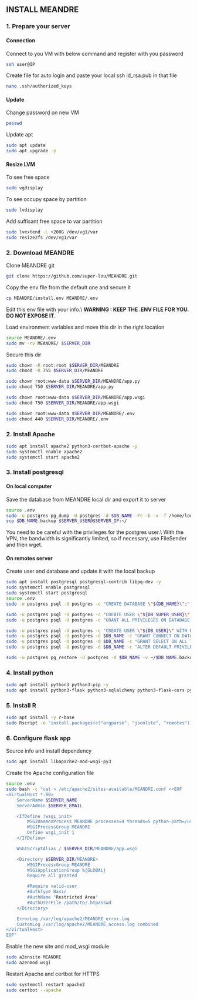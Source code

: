 ## INSTALL MEANDRE

### 1. Prepare your server
#### Connection
Connect to you VM with below command and register with you password
``` sh
ssh user@IP
```
Create file for auto login and paste your local ssh id_rsa.pub in that file
``` sh
nano .ssh/authorized_keys
```

#### Update
Change password on new VM
``` sh
passwd
```

Update apt
``` sh
sudo apt update
sudo apt upgrade -y
```

#### Resize LVM
To see free space
``` sh
sudo vgdisplay
```

To see occupy space by partition
``` sh
sudo lvdisplay
```

Add suffisant free space to var partition
``` sh
sudo lvextend -L +200G /dev/vg1/var
sudo resize2fs /dev/vg1/var
```


### 2. Download MEANDRE
Clone MEANDRE git
``` sh
git clone https://github.com/super-lou/MEANDRE.git
```

Copy the env file from the default one and secure it
``` sh
cp MEANDRE/install.env MEANDRE/.env
```
Edit this env file with your info.\\
**WARNING : KEEP THE .ENV FILE FOR YOU. DO NOT EXPOSE IT.**

Load environment variables and move this dir in the right location
``` sh
source MEANDRE/.env
sudo mv -rv MEANDRE/ $SERVER_DIR
```

Secure this dir
``` sh
sudo chown -R root:root $SERVER_DIR/MEANDRE
sudo chmod -R 755 $SERVER_DIR/MEANDRE

sudo chown root:www-data $SERVER_DIR/MEANDRE/app.py
sudo chmod 750 $SERVER_DIR/MEANDRE/app.py

sudo chown root:www-data $SERVER_DIR/MEANDRE/app.wsgi
sudo chmod 750 $SERVER_DIR/MEANDRE/app.wsgi

sudo chown root:www-data $SERVER_DIR/MEANDRE/.env
sudo chmod 440 $SERVER_DIR/MEANDRE/.env
```


### 2. Install Apache
``` sh
sudo apt install apache2 python3-certbot-apache -y
sudo systemctl enable apache2
sudo systemctl start apache2
```


### 3. Install postgresql
#### On local computer
Save the database from MEANDRE local dir and export it to server
``` sh
source .env
sudo -u postgres pg_dump -U postgres -d $DB_NAME -Fc -b -v -f /home/louis/.postgresql/$DB_NAME.backup
scp $DB_NAME.backup $SERVER_USER@$SERVER_IP:~/
```
You need to be careful with the privileges for the postgres user.\\
With the VPN, the bandwidth is significantly limited, so if necessary, use FileSender and then wget.

#### On remotes server
Create user and database and update it with the local backup
``` sh
sudo apt install postgresql postgresql-contrib libpq-dev -y
sudo systemctl enable postgresql
sudo systemctl start postgresql
source .env
sudo -u postgres psql -U postgres -c "CREATE DATABASE \"${DB_NAME}\";"

sudo -u postgres psql -U postgres -c "CREATE USER \"${DB_SUPER_USER}\" WITH PASSWORD '${DB_SUPER_PASSWORD}';"
sudo -u postgres psql -U postgres -c "GRANT ALL PRIVILEGES ON DATABASE \"${DB_NAME}\" TO \"${DB_SUPER_USER}\";"

sudo -u postgres psql -U postgres -c "CREATE USER \"${DB_USER}\" WITH PASSWORD '${DB_PASSWORD}';"
sudo -u postgres psql -U postgres -d $DB_NAME -c "GRANT CONNECT ON DATABASE \"${DB_NAME}\" TO \"${DB_USER}\";"
sudo -u postgres psql -U postgres -d $DB_NAME -c "GRANT SELECT ON ALL TABLES IN SCHEMA public TO \"${DB_USER}\";"
sudo -u postgres psql -U postgres -d $DB_NAME -c "ALTER DEFAULT PRIVILEGES IN SCHEMA public GRANT SELECT ON TABLES TO \"${DB_USER}\";"

sudo -u postgres pg_restore -U postgres -d $DB_NAME -v ~/$DB_NAME.backup
```


### 4. Install python
``` sh
sudo apt install python3 python3-pip -y
sudo apt install python3-flask python3-sqlalchemy python3-flask-cors python3-psycopg2 python3-numpy python3-pandas python3-dotenv python3-scipy -y
```


### 5. Install R
``` sh
sudo apt install -y r-base
sudo Rscript -e 'install.packages(c("argparse", "jsonlite", "remotes")); remotes::install_github("super-lou/dataSHEEP")'
```


### 6. Configure flask app
Source info and install dependency
``` sh
sudo apt install libapache2-mod-wsgi-py3
```

Create the Apache configuration file
``` sh
source .env
sudo bash -c "cat > /etc/apache2/sites-available/MEANDRE.conf <<EOF
<VirtualHost *:80>
    ServerName $SERVER_NAME
    ServerAdmin $SERVER_EMAIL

    <IfDefine !wsgi_init>
        WSGIDaemonProcess MEANDRE processes=4 threads=5 python-path=/usr/lib/python3/dist-packages
        WSGIProcessGroup MEANDRE
        Define wsgi_init 1
    </IfDefine>

    WSGIScriptAlias / $SERVER_DIR/MEANDRE/app.wsgi

    <Directory $SERVER_DIR/MEANDRE>
        WSGIProcessGroup MEANDRE
        WSGIApplicationGroup %{GLOBAL}
        Require all granted

        #Require valid-user
        #AuthType Basic
        #AuthName "Restricted Area"
        #AuthUserFile /path/to/.htpasswd
    </Directory>

    ErrorLog /var/log/apache2/MEANDRE_error.log
    CustomLog /var/log/apache2/MEANDRE_access.log combined
</VirtualHost>
EOF"
```

Enable the new site and mod_wsgi module
``` sh
sudo a2ensite MEANDRE
sudo a2enmod wsgi
```

Restart Apache and certbot for HTTPS
``` sh
sudo systemctl restart apache2
sudo certbot --apache
```